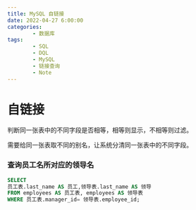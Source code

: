 ```yaml
---
title: MySQL 自链接
date: 2022-04-27 6:00:00
categories:
        - 数据库
tags:
        - SQL
        - DQL
        - MySQL
        - 链接查询
        - Note
---
```


# 自链接

判断同一张表中的不同字段是否相等，相等则显示，不相等则过滤。

需要给同一张表取不同的别名，让系统分清同一张表中的不同字段。

### 查询员工名所对应的领导名

```sql
SELECT
员工表.last_name AS 员工,领导表.last_name AS 领导
FROM employees AS 员工表, employees AS 领导表
WHERE 员工表.manager_id= 领导表.employee_id;
```
